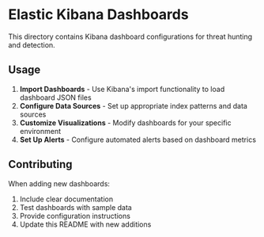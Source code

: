 # Elastic Kibana Dashboards

This directory contains Kibana dashboard configurations for threat hunting and detection.

## Usage

1. **Import Dashboards** - Use Kibana's import functionality to load dashboard JSON files
2. **Configure Data Sources** - Set up appropriate index patterns and data sources
3. **Customize Visualizations** - Modify dashboards for your specific environment
4. **Set Up Alerts** - Configure automated alerts based on dashboard metrics

## Contributing

When adding new dashboards:
1. Include clear documentation
2. Test dashboards with sample data
3. Provide configuration instructions
4. Update this README with new additions
